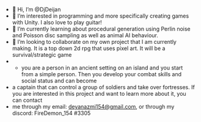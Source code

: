 - 👋 Hi, I’m @DjDeijan
- 👀 I’m interested in programming and more specifically creating games with Unity. I also love to play guitar!
- 🌱 I’m currently learning about procedural generation using Perlin noise and Poisson disc sampling as well as animal AI behaviour.
- 💞️ I’m looking to collaborate on my own project that I am currently making. It is a top down 2d rpg that uses pixel art. It will be a survival/strategic game 
- - you are a person in an ancient setting on an island and you start from a simple person. Then you develop your combat skills and social status and can become
- a captain that can control a group of soldiers and take over fortresses. If you are interested in this project and want to learn more about it, you can contact 
- me through my email: deyanazmi154@gmail.com, or through my discord: FireDemon_154 #3305

<!---
DjDeijan/DjDeijan is a ✨ special ✨ repository because its `README.md` (this file) appears on your GitHub profile.
You can click the Preview link to take a look at your changes.
--->
